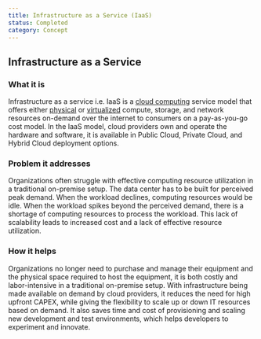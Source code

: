 ```yaml
---
title: Infrastructure as a Service (IaaS)
status: Completed
category: Concept
---
```


## Infrastructure as a Service

### What it is

Infrastructure as a service i.e. IaaS is a [cloud computing](https://github.com/cncf/glossary/blob/main/definitions/cloud_computing.md) service model that offers either [physical](https://github.com/cncf/glossary/blob/main/definitions/bare_metal_machine.md) or [virtualized](https://github.com/cncf/glossary/blob/main/definitions/virtualization.md) compute, storage, and network resources on-demand over the internet to consumers on a pay-as-you-go cost model.
In the IaaS model, cloud providers own and operate the hardware and software, it is available in Public Cloud, Private Cloud, and Hybrid Cloud deployment options. 

### Problem it addresses

Organizations often struggle with effective computing resource utilization in a traditional on-premise setup. The data center has to be built for perceived peak demand. When the workload declines, computing resources would be idle. When the workload spikes beyond the perceived demand, there is a shortage of computing resources to process the workload. This lack of scalability leads to increased cost and a lack of effective resource utilization.

### How it helps

Organizations no longer need to purchase and manage their equipment and the physical space required to host the equipment, it is both costly and labor-intensive in a traditional on-premise setup.  With infrastructure being made available on demand by cloud providers, it reduces the need for high upfront CAPEX, while giving the flexibility to scale up or down IT resources based on demand. It also saves time and cost of provisioning and scaling new development and test environments, which helps developers to experiment and innovate.

